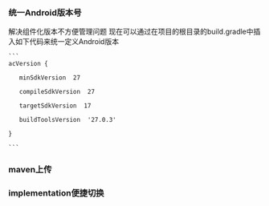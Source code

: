 ### 统一Android版本号
   解决组件化版本不方便管理问题
   现在可以通过在项目的根目录的build.gradle中插入如下代码来统一定义Android版本

    ```
    acVersion {

       minSdkVersion  27

       compileSdkVersion  27

       targetSdkVersion  17

       buildToolsVersion  '27.0.3'

    }

    ```



### maven上传



### implementation便捷切换
